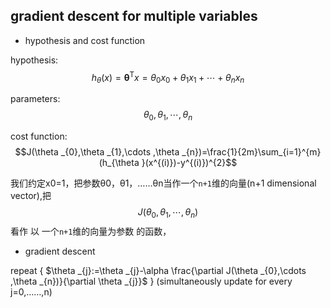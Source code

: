 ## gradient descent for multiple variables
+ hypothesis and cost function

hypothesis: $$h_{\theta }(x)= \mathbf{\theta }^\mathrm{T}x=\theta _{0}x_{0}+\theta _{1}x_{1}+\cdots +\theta _{n}x_{n}$$

parameters: $$\theta _{0},\theta _{1},\cdots ,\theta _{n}$$

cost function: $$J(\theta _{0},\theta _{1},\cdots ,\theta _{n})=\frac{1}{2m}\sum_{i=1}^{m}(h_{\theta }(x^{(i)})-y^{(i)})^{2}$$


我们约定x0=1，把参数θ0，θ1，……θn当作一个`n+1`维的向量(n+1 dimensional vector),把$$J(\theta _{0},\theta _{1},\cdots ,\theta _{n})$$看作 以
一个`n+1`维的向量为参数 的函数，

+ gradient descent

repeat {
    $\theta _{j}:=\theta _{j}-\alpha \frac{\partial J(\theta _{0},\cdots ,\theta _{n})}{\partial \theta _{j}}$
    }              (simultaneously update for every j=0,……,n)
